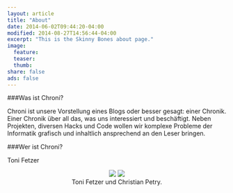 ```yaml
---
layout: article
title: "About"
date: 2014-06-02T09:44:20-04:00
modified: 2014-08-27T14:56:44-04:00
excerpt: "This is the Skinny Bones about page."
image:
  feature:
  teaser:
  thumb:
share: false
ads: false
---
```


###Was ist Chroni?

Chroni ist unsere Vorstellung eines Blogs oder besser gesagt: einer Chronik. Einer Chronik über all das, was uns interessiert und beschäftigt. Neben Projekten, diversen Hacks und Code wollen wir komplexe Probleme der Informatik grafisch und inhaltlich ansprechend an den Leser bringen. 

###Wer ist Chroni?

Toni Fetzer
<figure class="half" style="text-align: center">
	<img src="{{ site.url }}/images/Toni.png" />
	<img src="{{ site.url }}/images/Christian.jpg" />
	<figcaption>
		Toni Fetzer und Christian Petry.
	</figcaption>
</figure>